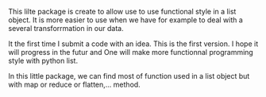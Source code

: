 This lilte package is create to allow use to use functional style in a list object.
It is more easier to use when we have for example to deal with a several transforrmation
in our data. 

It the first time I submit a code with an idea. This is the first version. I hope it will
progress in the futur and One will make more functionnal programming style with python
list. 


In this little package, we can find most of function used in a list object but with map
or reduce or flatten,... method. 



